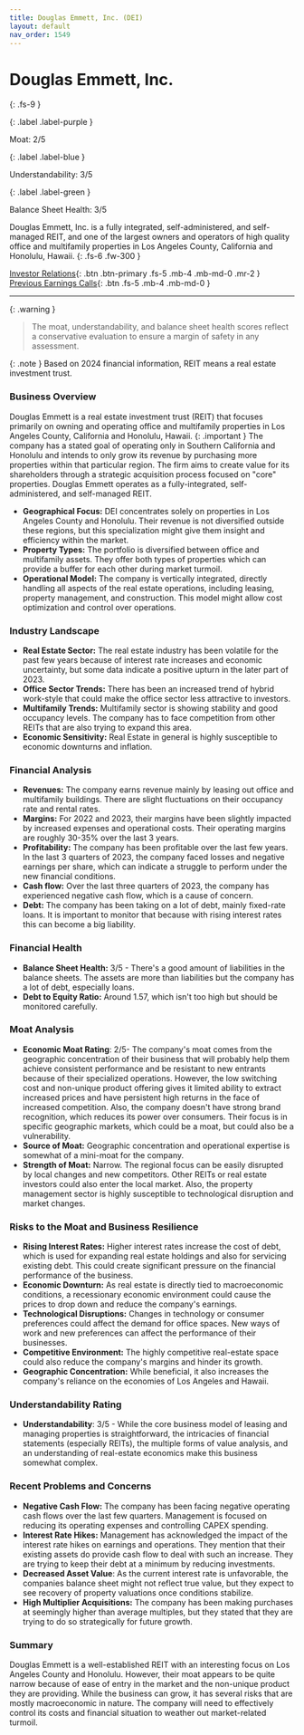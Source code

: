 ```yaml
---
title: Douglas Emmett, Inc. (DEI)
layout: default
nav_order: 1549
---
```


# Douglas Emmett, Inc.
{: .fs-9 }

{: .label .label-purple }

Moat: 2/5

{: .label .label-blue }

Understandability: 3/5

{: .label .label-green }

Balance Sheet Health: 3/5

Douglas Emmett, Inc. is a fully integrated, self-administered, and self-managed REIT, and one of the largest owners and operators of high quality office and multifamily properties in Los Angeles County, California and Honolulu, Hawaii.
{: .fs-6 .fw-300 }

[Investor Relations](https://www.google.com/search?q=DEI+investor+relations){: .btn .btn-primary .fs-5 .mb-4 .mb-md-0 .mr-2 }
[Previous Earnings Calls](https://discountingcashflows.com/company/DEI/transcripts/){: .btn .fs-5 .mb-4 .mb-md-0 }

---

{: .warning }
>The moat, understandability, and balance sheet health scores reflect a conservative evaluation to ensure a margin of safety in any assessment.


{: .note }
Based on 2024 financial information, REIT means a real estate investment trust.

### Business Overview
Douglas Emmett is a real estate investment trust (REIT) that focuses primarily on owning and operating office and multifamily properties in Los Angeles County, California and Honolulu, Hawaii.
{: .important }
The company has a stated goal of operating only in Southern California and Honolulu and intends to only grow its revenue by purchasing more properties within that particular region.
The firm aims to create value for its shareholders through a strategic acquisition process focused on "core" properties. Douglas Emmett operates as a fully-integrated, self-administered, and self-managed REIT.

*   **Geographical Focus:** DEI concentrates solely on properties in Los Angeles County and Honolulu. Their revenue is not diversified outside these regions, but this specialization might give them insight and efficiency within the market.
*   **Property Types:** The portfolio is diversified between office and multifamily assets. They offer both types of properties which can provide a buffer for each other during market turmoil. 
*   **Operational Model:** The company is vertically integrated, directly handling all aspects of the real estate operations, including leasing, property management, and construction. This model might allow cost optimization and control over operations.

### Industry Landscape
*   **Real Estate Sector:** The real estate industry has been volatile for the past few years because of interest rate increases and economic uncertainty, but some data indicate a positive upturn in the later part of 2023.
*   **Office Sector Trends:** There has been an increased trend of hybrid work-style that could make the office sector less attractive to investors.
*   **Multifamily Trends:** Multifamily sector is showing stability and good occupancy levels. The company has to face competition from other REITs that are also trying to expand this area.
*   **Economic Sensitivity:** Real Estate in general is highly susceptible to economic downturns and inflation.

### Financial Analysis
*   **Revenues:** The company earns revenue mainly by leasing out office and multifamily buildings. There are slight fluctuations on their occupancy rate and rental rates.
*   **Margins:** For 2022 and 2023, their margins have been slightly impacted by increased expenses and operational costs. Their operating margins are roughly 30-35% over the last 3 years.
*   **Profitability:** The company has been profitable over the last few years. In the last 3 quarters of 2023, the company faced losses and negative earnings per share, which can indicate a struggle to perform under the new financial conditions.
*   **Cash flow:** Over the last three quarters of 2023, the company has experienced negative cash flow, which is a cause of concern.
*   **Debt:** The company has been taking on a lot of debt, mainly fixed-rate loans. It is important to monitor that because with rising interest rates this can become a big liability.

### Financial Health
*   **Balance Sheet Health:** 3/5 - There's a good amount of liabilities in the balance sheets. The assets are more than liabilities but the company has a lot of debt, especially loans.
*   **Debt to Equity Ratio:** Around 1.57, which isn't too high but should be monitored carefully.

### Moat Analysis
*   **Economic Moat Rating**: 2/5- The company's moat comes from the geographic concentration of their business that will probably help them achieve consistent performance and be resistant to new entrants because of their specialized operations. However, the low switching cost and non-unique product offering gives it limited ability to extract increased prices and have persistent high returns in the face of increased competition. Also, the company doesn't have strong brand recognition, which reduces its power over consumers. Their focus is in specific geographic markets, which could be a moat, but could also be a vulnerability.
*   **Source of Moat:** Geographic concentration and operational expertise is somewhat of a mini-moat for the company.
*   **Strength of Moat:** Narrow. The regional focus can be easily disrupted by local changes and new competitors. Other REITs or real estate investors could also enter the local market. Also, the property management sector is highly susceptible to technological disruption and market changes.

### Risks to the Moat and Business Resilience
*   **Rising Interest Rates:** Higher interest rates increase the cost of debt, which is used for expanding real estate holdings and also for servicing existing debt. This could create significant pressure on the financial performance of the business.
*   **Economic Downturn:** As real estate is directly tied to macroeconomic conditions, a recessionary economic environment could cause the prices to drop down and reduce the company's earnings.
*   **Technological Disruptions:** Changes in technology or consumer preferences could affect the demand for office spaces. New ways of work and new preferences can affect the performance of their businesses.
*   **Competitive Environment:** The highly competitive real-estate space could also reduce the company's margins and hinder its growth.
*   **Geographic Concentration:** While beneficial, it also increases the company's reliance on the economies of Los Angeles and Hawaii.

### Understandability Rating
*   **Understandability**: 3/5 - While the core business model of leasing and managing properties is straightforward, the intricacies of financial statements (especially REITs), the multiple forms of value analysis, and an understanding of real-estate economics make this business somewhat complex.

### Recent Problems and Concerns
*   **Negative Cash Flow:** The company has been facing negative operating cash flows over the last few quarters. Management is focused on reducing its operating expenses and controlling CAPEX spending.
*   **Interest Rate Hikes:** Management has acknowledged the impact of the interest rate hikes on earnings and operations. They mention that their existing assets do provide cash flow to deal with such an increase. They are trying to keep their debt at a minimum by reducing investments.
*   **Decreased Asset Value**: As the current interest rate is unfavorable, the companies balance sheet might not reflect true value, but they expect to see recovery of property valuations once conditions stabilize. 
*  **High Multiplier Acquisitions:** The company has been making purchases at seemingly higher than average multiples, but they stated that they are trying to do so strategically for future growth.

### Summary
Douglas Emmett is a well-established REIT with an interesting focus on Los Angeles County and Honolulu. However, their moat appears to be quite narrow because of ease of entry in the market and the non-unique product they are providing. While the business can grow, it has several risks that are mostly macroeconomic in nature. The company will need to effectively control its costs and financial situation to weather out market-related turmoil.